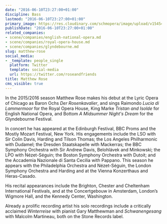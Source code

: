 ```yaml
---
date: "2016-06-10T23:27:00+01:00"
discipline: Bass
lastmod: "2016-06-10T23:27:00+01:00"
primary_image: https://res.cloudinary.com/schmopera/image/upload/v1545409169/media/webhook-uploads/1465597472608/2016-06-10---Matthew-Rose.jpg.jpg
publishDate: "2016-06-10T23:27:00+01:00"
related_companies:
- scene/companies/english-national-opera.md
- scene/companies/royal-opera-house.md
- scene/companies/glyndebourne.md
slug: matthew-rose
social_media:
- _template: people_single
  platform: Twitter
  template: social-media
  url: https://twitter.com/roseandfriends
title: Matthew Rose
cms_visible: true
---
```


In the 2015/2016 season Matthew Rose makes his debut at the Lyric Opera of Chicago as Baron Ochs *Der Rosenkavalier*, and sings Raimondo *Lucia di Lammermoor* for the Royal Opera House, King Marke *Tristan and Isolde* for English National Opera, and Bottom *A Midsummer Night's Dream* for the Glyndebourne Festival.

In concert he has appeared at the Edinburgh Festival, BBC Proms and the Mostly Mozart Festival, New York.  His engagements include the LSO with Sir Colin Davis, Harding and Tilson Thomas; the Los Angeles Philharmonic with Dudamel; the Dresden Staatskapelle with Mackerras; the BBC Symphony Orchestra with Sir Andrew Davis, Belohlávek and Minkowski; the LPO with Nézet-Séguin; the Boston Symphony Orchestra with Dutoit; and the Accademia Nazionale di Santa Cecilia with Pappano. This season he appears with the Philadelphia Orchestra and Nézet-Séguin, the London Symphony Orchestra and Harding and at the Vienna Konzerthaus and Heras-Casado. 

His recital appearances include the Brighton, Chester and Cheltenham International Festivals, and at the Concertgebouw in Amsterdam, London’s Wigmore Hall, and the Kennedy Center, Washington.

Already a prolific recording artist his solo recordings include a critically acclaimed *Winterreise* with pianist Gary Matthewman and *Schwanengesang* with Malcolm Martineau, both on the Stone Records label.

